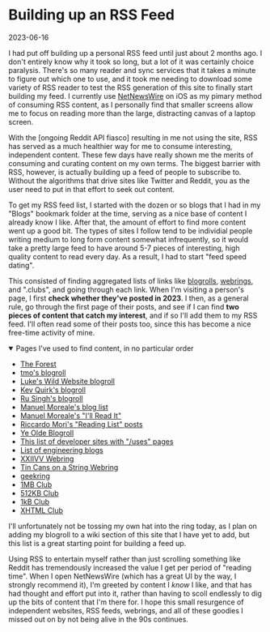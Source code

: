 # Building up an RSS Feed

2023-06-16

I had put off building up a personal RSS feed until just about 2 months ago. I don't entirely know why it took so long, but a lot of it was certainly choice paralysis. There's so many reader and sync services that it takes a minute to figure out which one to use, and it took me needing to download some variety of RSS reader to test the RSS generation of this site to finally start building my feed. I currently use [NetNewsWire]() on iOS as my pimary method of consuming RSS content, as I personally find that smaller screens allow me to focus on reading more than the large, distracting canvas of a laptop screen. 

With the [ongoing Reddit API fiasco] resulting in me not using the site, RSS has served as a much healthier way for me to consume interesting, independent content. These few days have really shown me the merits of consuming and curating content on my own terms. The biggest barrier with RSS, however, is actually building up a feed of people to subscribe to. Without the algorithms that drive sites like Twitter and Reddit, you as the user need to put in that effort to seek out content.

To get my RSS feed list, I started with the dozen or so blogs that I had in my "Blogs" bookmark folder at the time, serving as a nice base of content I already know I like. After that, the amount of effort to find more content went up a good bit. The types of sites I follow tend to be individial people writing medium to long form content somewhat infrequently, so it would take a pretty large feed to have around 5-7 pieces of interesting, high quality content to read every day. As a result, I had to start "feed speed dating".

This consisted of finding aggregated lists of links like [blogrolls](), [webrings](), and ".clubs", and going through each link. When I'm visiting a person's page, I first **check whether they've posted in 2023**. I then, as a general rule, go through the first page of their posts, and see if I can find **two pieces of content that catch my interest**, and if so I'll add them to my RSS feed. I'll often read some of their posts too, since this has become a nice free-time activity of mine.

<details open>
    <summary>Pages I've used to find content, in no particular order</summary>
     <ul>
        <li><a href="https://theforest.link">The Forest</a></li>
        <li><a href="https://write.as/tmo/blogroll">tmo's blogroll</a></li>
        <li><a href="https://www.lkhrs.com/blogroll/">Luke's Wild Website blogroll</a></li>
        <li><a href="https://kevquirk.com/blogroll/">Kev Quirk's blogroll</a></li>
        <li><a href="https://rusingh.com/blogroll/">Ru Singh's blogroll</a></li>
        <li><a href="https://manuelmoreale.com/personal-blogs">Manuel Moreale's blog list</a></li>
        <li><a href="https://manuelmoreale.com/i-ll-read-it">Manuel Moreale's "I'll Read It"</a></li>
        <li><a href="https://morrick.me/archives/9712">Riccardo Mori's "Reading List" posts</a></li>
        <li><a href="https://blogroll.org/">Ye Olde Blogroll</a></li>
        <li><a href="https://uses.tech/">This list of developer sites with "/uses" pages</a></li>
        <li><a href="https://engineeringblogs.xyz/">List of engineering blogs</a></li>
        <li><a href="https://webring.xxiivv.com/">XXIIVV Webring</a></li>
        <li><a href="https://webring.t0.vc/">Tin Cans on a String Webring</a></li>
        <li><a href="https://geekring.net/">geekring</a></li>
        <li><a href="https://1mb.club/">1MB Club</a></li>
        <li><a href="https://512kb.club/">512KB Club</a></li>
        <li><a href="https://1kb.club/">1kB Club</a></li>
        <li><a href="https://xhtml.club/">XHTML Club</a></li>
    </ul> 
</details>

I'll unfortunately not be tossing my own hat into the ring today, as I plan on adding my blogroll to a wiki section of this site that I have yet to add, but this list is a great starting point for building a feed up.

Using RSS to entertain myself rather than just scrolling something like Reddit has tremendously increased the value I get per period of "reading time". When I open NetNewsWire (which has a great UI by the way, I strongly recommend it), I'm greeted by content I *know* I like, and that has had thought and effort put into it, rather than having to scoll endlessly to dig up the bits of content that I'm there for. I hope this small resurgence of independent websites, RSS feeds, webrings, and all of these goodies I missed out on by not being alive in the 90s continues.
